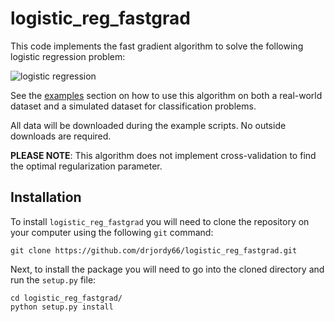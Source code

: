 logistic_reg_fastgrad
=====================

This code implements the fast gradient algorithm to solve the following logistic regression problem:

![logistic regression](https://github.com/drjordy66/logistic_reg_fastgrad/blob/master/images/problem.PNG "logistic regression")

See the [examples](https://github.com/drjordy66/logistic_reg_fastgrad/tree/master/examples) section on how to use this algorithm on both a real-world dataset and a simulated dataset for classification problems.

All data will be downloaded during the example scripts. No outside downloads are required.

__PLEASE NOTE__: This algorithm does not implement cross-validation to find the optimal regularization parameter.

Installation
------------

To install `logistic_reg_fastgrad` you will need to clone the repository on your computer using the following `git` command:

```
git clone https://github.com/drjordy66/logistic_reg_fastgrad.git
```

Next, to install the package you will need to go into the cloned directory and run the `setup.py` file:

```
cd logistic_reg_fastgrad/
python setup.py install
```